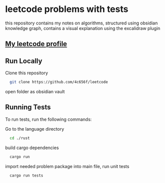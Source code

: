 
# leetcode problems with tests

this repository contains my notes on algorithms, structured using obsidian knowledge graph, contains a visual explanation using the excalidraw plugin


## [My leetcode profile](https://leetcode.com/u/4c656f/)
## Run Locally

Clone  this repository
```bash
  git clone https://github.com/4c656f/leetcode
```
open folder as obsidian vault
## Running Tests

To run tests, run the following commands:

Go to the language directory
```bash
  cd ./rust
```
build cargo dependencies
```bash
  cargo run
```
import needed problem package into main file, run unit tests
```bash
  cargo run tests
```
